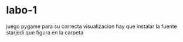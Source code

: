 # labo-1
juego pygame
para su correcta visualizacion hay que instalar la fuente starjedi que figura en la carpeta
